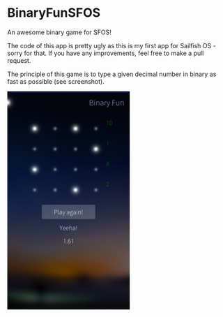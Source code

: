 # BinaryFunSFOS
An awesome binary game for SFOS!

The code of this app is pretty ugly as this is my first app for Sailfish OS - sorry for that. If you have any improvements, feel free to make a pull request.
 
The principle of this game is to type a given decimal number in binary as fast as possible (see screenshot).

<img src="https://github.com/marvinborner/BinaryFunSFOS/raw/master/Screenshot.png" height="500" />
